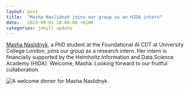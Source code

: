 ```yaml
---
layout: post
title:  "Masha Naslidnyk joins our group as an HIDA intern"
date:   2023-09-01 18:00:00 +0100
categories: jekyll update
---
```

[Masha Naslidnyk](https://mashanaslidnyk.github.io/), a PhD student at the Foundational AI CDT at University College London, joins our group as a research intern. Her intern is financially supported by the Helmholtz Information and Data Science Academy (HIDA). Welcome, Masha. Looking forward to our fruitful collaboration.

![A welcome dinner for Masha Naslidnyk](/assets/img/posts/masha-naslidnyk-hida-welcome-dinner.jpeg)
